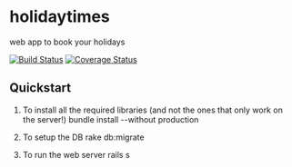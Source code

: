 holidaytimes
============

web app to book your holidays

[![Build Status](https://travis-ci.org/asierba/holidaytimes.png?branch=master)](https://travis-ci.org/asierba/holidaytimes)
[![Coverage Status](https://coveralls.io/repos/asierba/holidaytimes/badge.png)](https://coveralls.io/r/asierba/holidaytimes)

Quickstart
----------
1. To install all the required libraries (and not the ones that only work on the server!)
bundle install --without production

2. To setup the DB
rake db:migrate

3. To run the web server
rails s

